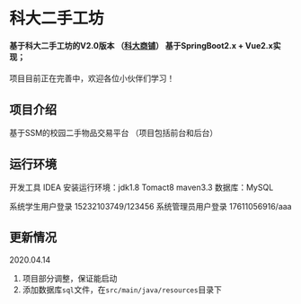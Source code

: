 # 科大二手工坊

#### 基于科大二手工坊的V2.0版本  （[科大商铺](https://github.com/lvr1997/kd-shop)） 基于SpringBoot2.x + Vue2.x实现；
项目目前正在完善中，欢迎各位小伙伴们学习！

## 项目介绍
基于SSM的校园二手物品交易平台
（项目包括前台和后台）

## 运行环境
开发工具 IDEA
安装运行环境：jdk1.8   Tomact8  maven3.3 
数据库：MySQL 

系统学生用户登录 15232103749/123456
系统管理员用户登录  17611056916/aaa

## 更新情况

2020.04.14 
1. 项目部分调整，保证能启动
2. 添加数据库`sql`文件，在`src/main/java/resources`目录下
